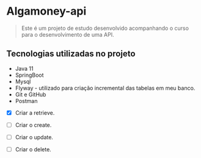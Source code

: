 # Algamoney-api

> Este é um projeto de estudo desenvolvido acompanhando o curso para o desenvolvimento de uma API.
## Tecnologias utilizadas no projeto
* Java 11
* SpringBoot
* Mysql
* Flyway - utilizado para criação incremental das tabelas em meu banco.
* Git e GitHub
* Postman

- [x] Criar a retrieve.
- [ ] Criar o create.
- [ ] Criar o update.
- [ ] Criar o delete.

